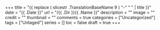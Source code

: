 +++
title = "{{ replace ( slicestr .TranslationBaseName 9 ) "-" " " | title }}"
date = "{{ .Date }}"
url = "/{{ .Dir }}{{ .Name }}"
description = ""
image = ""
credit = ""
thumbnail = ""
comments = true
categories = ["Uncategorized"]
tags = ["Untaged"]
series = []
toc = false
draft = true
+++
<!-- https://drive.google.com/uc?export=view&id= -->

<!--more-->
